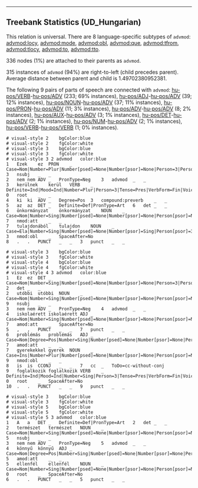

--------------------------------------------------------------------------------

## Treebank Statistics (UD_Hungarian)

This relation is universal.
There are 8 language-specific subtypes of `advmod`: [advmod:locy](), [advmod:mode](), [advmod:obl](), [advmod:que](), [advmod:tfrom](), [advmod:tlocy](), [advmod:to](), [advmod:tto]().

336 nodes (1%) are attached to their parents as `advmod`.

315 instances of `advmod` (94%) are right-to-left (child precedes parent).
Average distance between parent and child is 1.49702380952381.

The following 9 pairs of parts of speech are connected with `advmod`: [hu-pos/VERB]()-[hu-pos/ADV]() (233; 69% instances), [hu-pos/ADJ]()-[hu-pos/ADV]() (39; 12% instances), [hu-pos/NOUN]()-[hu-pos/ADV]() (37; 11% instances), [hu-pos/PRON]()-[hu-pos/ADV]() (11; 3% instances), [hu-pos/ADV]()-[hu-pos/ADV]() (8; 2% instances), [hu-pos/AUX]()-[hu-pos/ADV]() (3; 1% instances), [hu-pos/DET]()-[hu-pos/ADV]() (2; 1% instances), [hu-pos/NUM]()-[hu-pos/ADV]() (2; 1% instances), [hu-pos/VERB]()-[hu-pos/VERB]() (1; 0% instances).


~~~ conllu
# visual-style 2	bgColor:blue
# visual-style 2	fgColor:white
# visual-style 3	bgColor:blue
# visual-style 3	fgColor:white
# visual-style 3 2 advmod	color:blue
1	Ezek	ez	PRON	_	Case=Nom|Number=Plur|Number[psed]=None|Number[psor]=None|Person=3|Person[psor]=None|PronType=Dem	3	nsubj	_	_
2	nem	nem	ADV	_	PronType=Neg	3	advmod	_	_
3	kerülnek	kerül	VERB	_	Definite=Ind|Mood=Ind|Number=Plur|Person=3|Tense=Pres|VerbForm=Fin|Voice=Act	0	root	_	_
4	ki	ki	ADV	_	Degree=Pos	3	compound:preverb	_	_
5	az	az	DET	_	Definite=Def|PronType=Art	6	det	_	_
6	önkormányzat	önkormányzat	NOUN	_	Case=Nom|Number=Sing|Number[psed]=None|Number[psor]=None|Person[psor]=None	7	nmod:att	_	_
7	tulajdonából	tulajdon	NOUN	_	Case=Ela|Number=Sing|Number[psed]=None|Number[psor]=Sing|Person[psor]=3	3	nmod:obl	_	SpaceAfter=No
8	.	.	PUNCT	_	_	3	punct	_	_

~~~


~~~ conllu
# visual-style 3	bgColor:blue
# visual-style 3	fgColor:white
# visual-style 4	bgColor:blue
# visual-style 4	fgColor:white
# visual-style 4 3 advmod	color:blue
1	Ez	ez	DET	_	Case=Nom|Number=Sing|Number[psed]=None|Number[psor]=None|Person=3|Person[psor]=None|PronType=Dem	2	det	_	_
2	utóbbi	utóbbi	NOUN	_	Case=Nom|Number=Sing|Number[psed]=None|Number[psor]=None|Person[psor]=None	9	nsubj	_	_
3	nem	nem	ADV	_	PronType=Neg	4	advmod	_	_
4	iskolaérett	iskolaérett	ADJ	_	Case=Nom|Number=Sing|Number[psed]=None|Number[psor]=None|Person[psor]=None|VerbForm=PartPast	7	amod:att	_	SpaceAfter=No
5	,	,	PUNCT	_	_	7	punct	_	_
6	problémás	problémás	ADJ	_	Case=Nom|Degree=Pos|Number=Sing|Number[psed]=None|Number[psor]=None|Person[psor]=None	7	amod:att	_	_
7	gyerekekkel	gyerek	NOUN	_	Case=Ins|Number=Plur|Number[psed]=None|Number[psor]=None|Person[psor]=None	9	nmod:obl	_	_
8	is	is	CCONJ	_	_	7	cc	_	ToDo=cc-without-conj
9	foglalkozik	foglalkozik	VERB	_	Definite=Ind|Mood=Ind|Number=Sing|Person=3|Tense=Pres|VerbForm=Fin|Voice=Act	0	root	_	SpaceAfter=No
10	.	.	PUNCT	_	_	9	punct	_	_

~~~


~~~ conllu
# visual-style 3	bgColor:blue
# visual-style 3	fgColor:white
# visual-style 5	bgColor:blue
# visual-style 5	fgColor:white
# visual-style 5 3 advmod	color:blue
1	A	a	DET	_	Definite=Def|PronType=Art	2	det	_	_
2	természet	természet	NOUN	_	Case=Nom|Number=Sing|Number[psed]=None|Number[psor]=None|Person[psor]=None	5	nsubj	_	_
3	nem	nem	ADV	_	PronType=Neg	5	advmod	_	_
4	könnyű	könnyű	ADJ	_	Case=Nom|Degree=Pos|Number=Sing|Number[psed]=None|Number[psor]=None|Person[psor]=None	5	amod:att	_	_
5	ellenfél	ellenfél	NOUN	_	Case=Nom|Number=Sing|Number[psed]=None|Number[psor]=None|Person[psor]=None	0	root	_	SpaceAfter=No
6	.	.	PUNCT	_	_	5	punct	_	_

~~~


